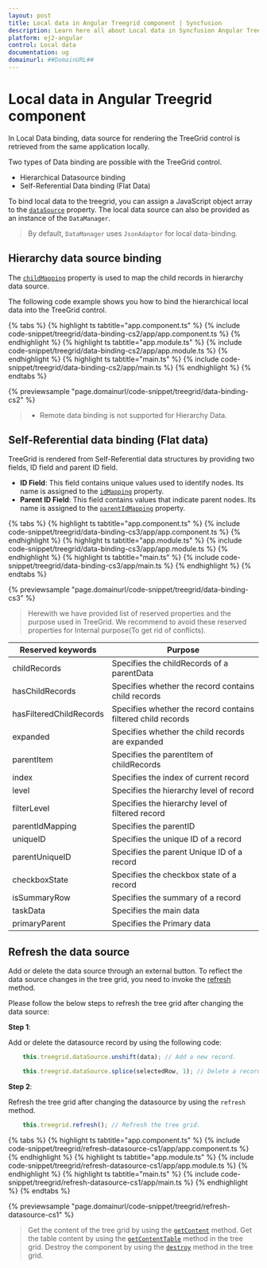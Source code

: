 ```yaml
---
layout: post
title: Local data in Angular Treegrid component | Syncfusion
description: Learn here all about Local data in Syncfusion Angular Treegrid component of Syncfusion Essential JS 2 and more.
platform: ej2-angular
control: Local data 
documentation: ug
domainurl: ##DomainURL##
---
```


# Local data in Angular Treegrid component

In Local Data binding, data source for rendering the TreeGrid control is retrieved from the same application locally.

Two types of Data binding are possible with the TreeGrid control.

* Hierarchical Datasource binding
* Self-Referential Data binding (Flat Data)

To bind local data to the treegrid, you can assign a JavaScript object array to the [`dataSource`](https://ej2.syncfusion.com/angular/documentation/api/treegrid#datasource) property. The local data source can also be provided as an instance of the `DataManager`.

> By default, `DataManager` uses `JsonAdaptor` for local data-binding.

## Hierarchy data source binding

The [`childMapping`](https://ej2.syncfusion.com/angular/documentation/api/treegrid/#childMapping) property is used to map the child records in hierarchy data source.

The following code example shows you how to bind the hierarchical local data into the TreeGrid control.

{% tabs %}
{% highlight ts tabtitle="app.component.ts" %}
{% include code-snippet/treegrid/data-binding-cs2/app/app.component.ts %}
{% endhighlight %}
{% highlight ts tabtitle="app.module.ts" %}
{% include code-snippet/treegrid/data-binding-cs2/app/app.module.ts %}
{% endhighlight %}
{% highlight ts tabtitle="main.ts" %}
{% include code-snippet/treegrid/data-binding-cs2/app/main.ts %}
{% endhighlight %}
{% endtabs %}
  
{% previewsample "page.domainurl/code-snippet/treegrid/data-binding-cs2" %}

> * Remote data binding is not supported for Hierarchy Data.

## Self-Referential data binding (Flat data)

TreeGrid is rendered from Self-Referential data structures by providing two fields, ID field and parent ID field.

* **ID Field**: This field contains unique values used to identify nodes. Its name is assigned to the [`idMapping`](https://ej2.syncfusion.com/angular/documentation/api/treegrid/#idmapping) property.
* **Parent ID Field**: This field contains values that indicate parent nodes. Its name is assigned to the [`parentIdMapping`](https://ej2.syncfusion.com/angular/documentation/api/treegrid/#parentidmapping) property.

{% tabs %}
{% highlight ts tabtitle="app.component.ts" %}
{% include code-snippet/treegrid/data-binding-cs3/app/app.component.ts %}
{% endhighlight %}
{% highlight ts tabtitle="app.module.ts" %}
{% include code-snippet/treegrid/data-binding-cs3/app/app.module.ts %}
{% endhighlight %}
{% highlight ts tabtitle="main.ts" %}
{% include code-snippet/treegrid/data-binding-cs3/app/main.ts %}
{% endhighlight %}
{% endtabs %}
  
{% previewsample "page.domainurl/code-snippet/treegrid/data-binding-cs3" %}

> Herewith we have provided list of reserved properties and the purpose used in TreeGrid. We recommend to avoid these reserved properties for Internal purpose(To get rid of conflicts).

Reserved keywords | Purpose
-----|-----
childRecords | Specifies the childRecords of a parentData
hasChildRecords | Specifies whether the record contains child records
hasFilteredChildRecords | Specifies whether the record contains filtered child records
expanded | Specifies whether the child records are expanded
parentItem | Specifies the parentItem of childRecords
index | Specifies the index of current record
level | Specifies the hierarchy level of record
filterLevel | Specifies the hierarchy level of filtered record
parentIdMapping | Specifies the parentID
uniqueID | Specifies the unique ID of a record
parentUniqueID | Specifies the parent Unique ID of a record
checkboxState | Specifies the checkbox state of a record
isSummaryRow | Specifies the summary of a record
taskData | Specifies the main data
primaryParent | Specifies the Primary data

## Refresh the data source

Add or delete the data source through an external button. To reflect the data source changes in the tree grid, you need to invoke the [refresh](https://ej2.syncfusion.com/angular/documentation/api/treegrid/#refresh) method.

Please follow the below steps to refresh the tree grid after changing the data source:

**Step 1**:

Add or delete the datasource record by using the following code:

```typescript
    this.treegrid.dataSource.unshift(data); // Add a new record.

    this.treegrid.dataSource.splice(selectedRow, 1); // Delete a record.

```

**Step 2**:

Refresh the tree grid after changing the datasource by using the `refresh` method.

```typescript
    this.treegrid.refresh(); // Refresh the tree grid.

```

{% tabs %}
{% highlight ts tabtitle="app.component.ts" %}
{% include code-snippet/treegrid/refresh-datasource-cs1/app/app.component.ts %}
{% endhighlight %}
{% highlight ts tabtitle="app.module.ts" %}
{% include code-snippet/treegrid/refresh-datasource-cs1/app/app.module.ts %}
{% endhighlight %}
{% highlight ts tabtitle="main.ts" %}
{% include code-snippet/treegrid/refresh-datasource-cs1/app/main.ts %}
{% endhighlight %}
{% endtabs %}
  
{% previewsample "page.domainurl/code-snippet/treegrid/refresh-datasource-cs1" %}

> Get the content of the tree grid by using the [`getContent`](https://ej2.syncfusion.com/angular/documentation/api/treegrid/#getcontent) method.
> Get the table content by using the [`getContentTable`](https://ej2.syncfusion.com/angular/documentation/api/treegrid/#getcontenttable) method in the tree grid.
> Destroy the component by using the [`destroy`](https://ej2.syncfusion.com/angular/documentation/api/treegrid/#destroy) method in the tree grid.